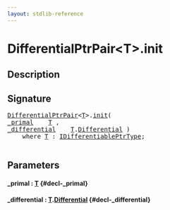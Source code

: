 ```yaml
---
layout: stdlib-reference
---
```


# DifferentialPtrPair\<T\>\.init

## Description





## Signature 

<pre>
<a href="/stdlib-reference/types/DifferentialPtrPair/index" class="code_type">DifferentialPtrPair</a>&lt;<a href="/stdlib-reference/types/DifferentialPtrPair/index#typeparam-T" class="code_type">T</a>&gt;.<a href="/stdlib-reference/types/DifferentialPtrPair/init">init</a>(
<a href="/stdlib-reference/types/DifferentialPtrPair/init#decl-_primal" class="code_param">_primal</a>    <a href="/stdlib-reference/types/DifferentialPtrPair/index#typeparam-T" class="code_type">T</a> ,
<a href="/stdlib-reference/types/DifferentialPtrPair/init#decl-_differential" class="code_param">_differential</a>    <a href="/stdlib-reference/types/DifferentialPtrPair/index#typeparam-T" class="code_type">T</a>.<a href="/stdlib-reference/types/DifferentialPtrPair/Differential" class="code_type">Differential</a> )
    <span class='code_keyword'>where</span> <a href="/stdlib-reference/types/DifferentialPtrPair/index#typeparam-T" class="code_type">T</a> : <a href="/stdlib-reference/interfaces/IDifferentiablePtrType/index">IDifferentiablePtrType</a>;

</pre>

## Parameters

#### \_primal  : [T](/stdlib-reference/types/DifferentialPtrPair/index#typeparam-T) {#decl-_primal}
#### \_differential  : [T](/stdlib-reference/types/DifferentialPtrPair/index#typeparam-T)\.[Differential](/stdlib-reference/types/DifferentialPtrPair/Differential) {#decl-_differential}

